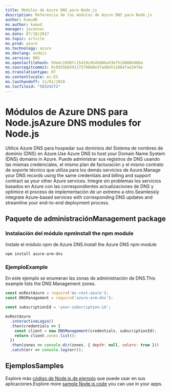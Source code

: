 ```yaml
---
title: Módulos de Azure DNS para Node.js
description: Referencia de los módulos de Azure DNS para Node.js
author: KumudD
ms.author: kumud
manager: jeconnoc
ms.date: 07/18/2017
ms.topic: article
ms.prod: azure
ms.technology: azure
ms.devlang: nodejs
ms.service: DNS
ms.openlocfilehash: 93eec1890fc15d19c0545086a53b751d0886988a
ms.sourcegitcommit: 8c6935b6591175798b8e37ad0e511864fad3478e
ms.translationtype: HT
ms.contentlocale: es-ES
ms.lasthandoff: 11/01/2018
ms.locfileid: "50324272"
---
```

# <a name="azure-dns-modules-for-nodejs"></a><span data-ttu-id="3a6c6-103">Módulos de Azure DNS para Node.js</span><span class="sxs-lookup"><span data-stu-id="3a6c6-103">Azure DNS modules for Node.js</span></span>

<span data-ttu-id="3a6c6-104">Utilice Azure DNS para hospedar sus dominios del Sistema de nombres de dominio (DNS) en Azure.</span><span class="sxs-lookup"><span data-stu-id="3a6c6-104">Use Azure DNS to host your Domain Name System (DNS) domains in Azure.</span></span> <span data-ttu-id="3a6c6-105">Puede administrar sus registros de DNS usando las mismas credenciales, el mismo plan de facturación y el mismo contrato de soporte técnico que utiliza para los demás servicios de Azure.</span><span class="sxs-lookup"><span data-stu-id="3a6c6-105">Manage your DNS records using the same credentials and billing and support contract as your other Azure services.</span></span> <span data-ttu-id="3a6c6-106">Integre sin problemas los servicios basados en Azure con las correspondientes actualizaciones de DNS y optimice el proceso de implementación de un extremo a otro.</span><span class="sxs-lookup"><span data-stu-id="3a6c6-106">Seamlessly integrate Azure-based services with corresponding DNS updates and streamline your end-to-end deployment process.</span></span>

## <a name="management-package"></a><span data-ttu-id="3a6c6-107">Paquete de administración</span><span class="sxs-lookup"><span data-stu-id="3a6c6-107">Management package</span></span>

### <a name="install-the-npm-module"></a><span data-ttu-id="3a6c6-108">Instalación del módulo npm</span><span class="sxs-lookup"><span data-stu-id="3a6c6-108">Install the npm module</span></span>

<span data-ttu-id="3a6c6-109">Instale el módulo npm de Azure DNS.</span><span class="sxs-lookup"><span data-stu-id="3a6c6-109">Install the Azure DNS npm module</span></span>

```bash
npm install azure-arm-dns
```

### <a name="example"></a><span data-ttu-id="3a6c6-110">Ejemplo</span><span class="sxs-lookup"><span data-stu-id="3a6c6-110">Example</span></span>

<span data-ttu-id="3a6c6-111">En este ejemplo se enumeran las zonas de administración de DNS.</span><span class="sxs-lookup"><span data-stu-id="3a6c6-111">This example lists the DNS Management zones.</span></span>

```javascript
const msRestAzure = require('ms-rest-azure');
const DNSManagement = require('azure-arm-dns');

const subscriptionId = 'your-subscription-id';

msRestAzure
  .interactiveLogin()
  .then(credentials => {
    const client = new DNSManagement(credentials, subscriptionId);
    return client.zones.list();
  })
  .then(zones => console.dir(zones, { depth: null, colors: true }))
  .catch(err => console.log(err));
```

## <a name="samples"></a><span data-ttu-id="3a6c6-112">Ejemplos</span><span class="sxs-lookup"><span data-stu-id="3a6c6-112">Samples</span></span>

<span data-ttu-id="3a6c6-113">Explore más [código de Node.js de ejemplo](https://azure.microsoft.com/resources/samples/?platform=nodejs) que puede usar en sus aplicaciones.</span><span class="sxs-lookup"><span data-stu-id="3a6c6-113">Explore more [sample Node.js code](https://azure.microsoft.com/resources/samples/?platform=nodejs) you can use in your apps.</span></span>
